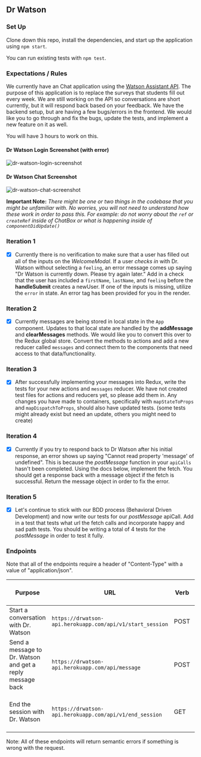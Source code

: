## Dr Watson 

### Set Up

Clone down this repo, install the dependencies, and start up the application using `npm start`.

You can run existing tests with `npm test`.

### Expectations / Rules

We currently have an Chat application using the [Watson Assistant API](https://cloud.ibm.com/docs/services/assistant?topic=assistant-api-overview).  The purpose of this application is to replace the surveys that students fill out every week.  We are still working on the API so conversations are short currently, but it will respond back based on your feedback.  We have the backend setup, but are having a few bugs/errors in the frontend.  We would like you to go through and fix the bugs, update the tests, and implement a new feature on it as well.

You will have 3 hours to work on this.

#### Dr Watson Login Screenshot (with error)
![dr-watson-login-screenshot](./assets/dr-watson-login-screenshot.png)

#### Dr Watson Chat Screenshot
![dr-watson-chat-screenshot](./assets/dr-watson-chat-screenshot.png)

**Important Note:** *There might be one or two things in the codebase that you might be unfamiliar with.  No worries, you will not need to understand how these work in order to pass this.  For example: do not worry about the `ref` or `createRef` inside of ChatBox or what is happening inside of `componentDidUpdate()`* 

### Iteration 1

- [x] Currently there is no verification to make sure that a user has filled out all of the inputs on the *WelcomeModal*.  If a user *checks in* with Dr. Watson without selecting a `feeling`, an error message comes up saying "Dr Watson is currently down. Please try again later."  Add in a check that the user has included a `firstName`, `lastName`, and `feeling` before the **handleSubmit** creates a newUser.  If one of the inputs is missing, utilize the `error` in state.  An error tag has been provided for you in the render.

### Iteration 2

- [x] Currently messages are being stored in local state in the `App` component.  Updates to that local state are handled by the **addMessage** and **clearMessages** methods.  We would like you to convert this over to the Redux global store.  Convert the methods to actions and add a new reducer called `messages` and connect them to the components that need access to that data/functionality.  

### Iteration 3

- [x] After successfully implementing your messages into Redux, write the tests for your new actions and `messages` reducer.  We have not created test files for actions and reducers yet, so please add them in.  Any changes you have made to containers, specifically with `mapStateToProps` and `mapDispatchToProps`, should also have updated tests. (some tests might already exist but need an update, others you might need to create)

### Iteration 4

- [x] Currently if you try to respond back to Dr Watson after his initial response, an error shows up saying "Cannot read property 'message' of undefined".  This is because the *postMessage* function in your `apiCalls` hasn't been completed.  Using the docs below, implement the fetch.  You should get a response back with a message object if the fetch is successful.  Return the message object in order to fix the error.

### Iteration 5

- [x] Let's continue to stick with our BDD process (Behavioral Driven Development) and now write our tests for our *postMessage* apiCall.  Add in a test that tests what url the fetch calls and incorporate happy and sad path tests.  You should be writing a total of 4 tests for the *postMessage* in order to test it fully. 


### Endpoints

Note that all of the endpoints require a header of "Content-Type" with a value of "application/json".

| Purpose | URL | Verb | Request Body | Sample Success Response |
|----|----|----|----|----|
| Start a conversation with Dr. Watson | `https://drwatson-api.herokuapp.com/api/v1/start_session` | POST | `{ "feeling": <String> }` | `{ "message": "Hello, I am Dr. Watson..." }` |
| Send a message to Dr. Watson and get a reply message back | `https://drwatson-api.herokuapp.com/api/message` | POST | `{ "newMessage": <String> }` | `{ "message": "I appreciate the feedback..." }` |
| End the session with Dr. Watson | `https://drwatson-api.herokuapp.com/api/v1/end_session` | GET | none | 200 status code, no response body content |


Note: All of these endpoints will return semantic errors if something is wrong with the request.
